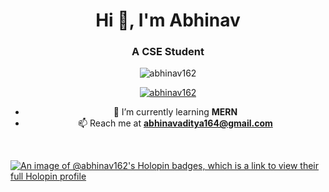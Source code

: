<h1 align="center">Hi 👋, I'm Abhinav</h1>
<!-- <img src="https://user-images.githubusercontent.com/90970567/230854929-b6d2ff4a-daf1-46a5-9ac1-ab554313a749.png" alt="Abhinav Aditya" />  -->
<h3 align="center">A CSE Student</h3>

<p align="center"> <img src="https://komarev.com/ghpvc/?username=abhinav162&label=Profile%20views&color=0e75b6&style=flat" alt="abhinav162" /> </p>

<p align="center"> <a href="https://github.com/ryo-ma/github-profile-trophy"><img src="https://github-profile-trophy.vercel.app/?username=abhinav162&theme=nord&no-frame=true&no-bg=false&margin-w=4" alt="abhinav162" /></a> </p>

<p align="center">
<ul align = "center">
<li>🌱 I’m currently learning <b>MERN</b>
<li> 📫 Reach me at <a href="mailto:abhinavaditya164@gmail.com"> <b>abhinavaditya164@gmail.com</b></a>
</ul>
</p>

<br>

<!-- <h3 align="center">Languages and Tools:</h3> -->
<!-- <p align="center"> <a href="https://www.cprogramming.com/" target="_blank" rel="noreferrer"> <img src="https://raw.githubusercontent.com/devicons/devicon/master/icons/c/c-original.svg" alt="c" width="40" height="40"/> </a> <a href="https://www.w3schools.com/cpp/" target="_blank" rel="noreferrer"> <img src="https://raw.githubusercontent.com/devicons/devicon/master/icons/cplusplus/cplusplus-original.svg" alt="cplusplus" width="40" height="40"/> </a> <a href="https://www.w3schools.com/css/" target="_blank" rel="noreferrer"> <img src="https://raw.githubusercontent.com/devicons/devicon/master/icons/css3/css3-original-wordmark.svg" alt="css3" width="40" height="40"/> </a> <a href="https://www.w3.org/html/" target="_blank" rel="noreferrer"> <img src="https://raw.githubusercontent.com/devicons/devicon/master/icons/html5/html5-original-wordmark.svg" alt="html5" width="40" height="40"/> </a> <a href="https://www.oracle.com/" target="_blank" rel="noreferrer"> <img src="https://raw.githubusercontent.com/devicons/devicon/master/icons/oracle/oracle-original.svg" alt="oracle" width="40" height="40"/> </a> <a href="https://www.python.org" target="_blank" rel="noreferrer"> <img src="https://raw.githubusercontent.com/devicons/devicon/master/icons/python/python-original.svg" alt="python" width="40" height="40"/> </a> </p> -->

<!-- 
<p align ="center"><img align="center" src="https://github-readme-stats-abhinav162.vercel.app/api/top-langs?username=abhinav162&show_icons=true&locale=en&layout=compact&theme=vue-dark&hide_border=true&include_all_commits=false&count_private=true&bg_color=2e3440&border_radius=14" alt="abhinav162" /></p>
<br>

<p align = "center">&nbsp;<img align="center" src="https://github-readme-stats-abhinav162.vercel.app/api?username=abhinav162&theme=vue-dark&show_icons=true&locale=en&hide_border=true&include_all_commits=true&count_private=true&bg_color=2e3440&border_radius=14" alt="abhinav162" /></p>
<br>
-->

<!-- <p align = "center"><img align="center" src="https://github-readme-streak-stats.herokuapp.com/?user=abhinav162&theme=vue-dark&hide_border=true&border_radius=14&background=2e3440" alt="abhinav162" /></p>
 -->

 [![An image of @abhinav162's Holopin badges, which is a link to view their full Holopin profile](https://holopin.me/abhinav162)](https://holopin.io/@abhinav162)
